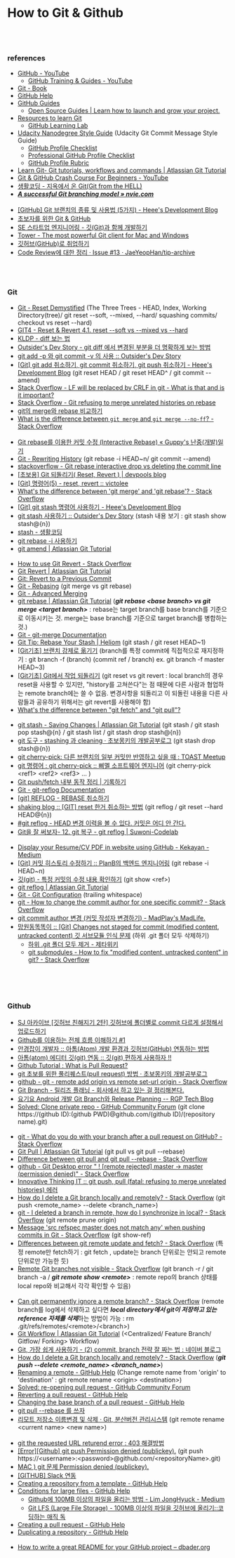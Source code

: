 How to Git & Github
==========


 <br/><br/>


### references
- [GitHub - YouTube](https://www.youtube.com/user/github/videos)
    - [GitHub Training & Guides - YouTube](https://www.youtube.com/user/GitHubGuides/videos)
- [Git - Book](https://git-scm.com/book/en/v2)
- [GitHub Help](https://help.github.com/en)
- [GitHub Guides](https://guides.github.com/)
    - [Open Source Guides | Learn how to launch and grow your project.](https://opensource.guide/)
- [Resources to learn Git](http://try.github.io/)
     - [GitHub Learning Lab](https://lab.github.com/)
- [Udacity Nanodegree Style Guide](https://udacity.github.io/git-styleguide/) (Udacity Git Commit Message Style Guide)
    - [GitHub Profile Checklist](https://docs.google.com/document/d/1a9AKnNyqfGgdQV5ohPCN5H9ntnEUhMptWMwVBWURCN0/pub?embedded=true)
    - [Professional GitHub Profile Checklist](https://docs.google.com/document/d/e/2PACX-1vSkShiwfp8DP79yO1wiGI2cyDqlzMugMdivXzMfr_6CVESvbLAVYeiZowV47VJMRQ_L4F4fdeQjo9qd/pub?embedded=true)
    - [GitHub Profile Rubric](https://docs.google.com/document/d/15B7SBSQ1iKqUjo1UpHHVtqonCzxZwqBaV2lC4mN5N1U/pub?embedded=true)
- [Learn Git- Git tutorials, workflows and commands | Atlassian Git Tutorial](https://www.atlassian.com/git)
- [Git & GitHub Crash Course For Beginners - YouTube](https://www.youtube.com/watch?v=SWYqp7iY_Tc)
- [생활코딩 - 지옥에서 온 Git(Git from the HELL)](https://www.youtube.com/playlist?list=PLuHgQVnccGMA8iwZwrGyNXCGy2LAAsTXk)
- [___A successful Git branching model » nvie.com___](https://nvie.com/posts/a-successful-git-branching-model/)  <br/><br/>
- [[GitHub] Git 브랜치의 종류 및 사용법 (5가지) - Heee's Development Blog](https://gmlwjd9405.github.io/2018/05/11/types-of-git-branch.html)
- [초보자를 위한 Git & GitHub](https://www.slideshare.net/jayjin0427/git-github-145104268?fbclid=IwAR0czFuOQALN6gybwm2CnKmf7nBApFeT07-Y-AUZ5In3prcW7_bTzUYZlC8)
- [SE 스타트업 엔지니어링 - 깃(Git)과 함께 개발하기](https://tech.10000lab.xyz/git/using-git-as-you-work.html)
- [Tower - The most powerful Git client for Mac and Windows](https://www.git-tower.com/windows)
- [깃허브(GitHub)로 취업하기](https://sujinlee.me/professional-github/)
- [Code Review에 대한 정리 · Issue #13 · JaeYeopHan/tip-archive](https://github.com/JaeYeopHan/tip-archive/issues/13)


 <br/><br/>


### Git 
- [Git - Reset Demystified](https://git-scm.com/book/en/v2/Git-Tools-Reset-Demystified) (The Three Trees - HEAD, Index, Working Directory(tree)/ git reset --soft, --mixed, --hard/ squashing commits/ checkout vs reset --hard) 
- [GIT4 - Reset & Revert 4.1. reset --soft vs --mixed vs --hard](https://www.youtube.com/watch?v=DZSZowycr2o&list=PLuHgQVnccGMAvTJlPGzizAkyqXfZ9IyY8&index=6)
- [KLDP - diff 보는 법](https://kldp.org/node/103533)
- [Outsider's Dev Story - git diff 에서 변경된 부분을 더 명확하게 보는 방법](https://blog.outsider.ne.kr/1011) 
- [git add -p 와 git commit -v 의 사용 :: Outsider's Dev Story](https://blog.outsider.ne.kr/1247)
- [[Git] git add 취소하기, git commit 취소하기, git push 취소하기 - Heee's Development Blog](https://gmlwjd9405.github.io/2018/05/25/git-add-cancle.html) (git reset HEAD <file> / git reset HEAD^ / git commit --amend)
- [Stack Overflow - LF will be replaced by CRLF in git - What is that and is it important?](https://stackoverflow.com/questions/5834014/lf-will-be-replaced-by-crlf-in-git-what-is-that-and-is-it-important)
- [Stack Overflow - Git refusing to merge unrelated histories on rebase](https://stackoverflow.com/questions/37937984/git-refusing-to-merge-unrelated-histories-on-rebase/37938036#37938036)
- [git의 merge와 rebase 비교하기](https://blog.outsider.ne.kr/666)
- [What is the difference between `git merge` and `git merge --no-ff`? - Stack Overflow](https://stackoverflow.com/questions/9069061/what-is-the-difference-between-git-merge-and-git-merge-no-ff)  <br/><br/>
- [Git rebase를 이용한 커밋 수정 (Interactive Rebase) « Guppy's 난중(개발)일기](https://wckhg89.github.io/archivers/rebase)
- [Git - Rewriting History](https://git-scm.com/book/en/v2/Git-Tools-Rewriting-History#_git_amend) (git rebase -i HEAD~n/ git commit --amend)
- [stackoverflow - Git rebase interactive drop vs deleting the commit line](https://stackoverflow.com/questions/35846154/git-rebase-interactive-drop-vs-deleting-the-commit-line)
- [[초보용] Git 되돌리기( Reset, Revert ) | devpools blog](http://www.devpools.kr/2017/02/05/%EC%B4%88%EB%B3%B4%EC%9A%A9-git-%EB%90%98%EB%8F%8C%EB%A6%AC%EA%B8%B0-reset-revert/)
- [[Git] 명령어(5) - reset, revert :: victolee](https://victorydntmd.tistory.com/79)
- [What's the difference between 'git merge' and 'git rebase'? - Stack Overflow](https://stackoverflow.com/questions/16666089/whats-the-difference-between-git-merge-and-git-rebase/16666418#16666418)
- [[Git] git stash 명령어 사용하기 - Heee's Development Blog](https://gmlwjd9405.github.io/2018/05/18/git-stash.html)
- [git stash 사용하기 :: Outsider's Dev Story](https://blog.outsider.ne.kr/788) (stash 내용 보기 : git stash show stash@{n})
- [stash - 생활코딩](https://opentutorials.org/course/2708/15332)
- [git rebase -i 사용하기](https://jupiny.com/2018/05/07/git-rebase-i-option/)
- [git amend | Atlassian Git Tutorial](https://ko.atlassian.com/git/tutorials/rewriting-history)  <br/><br/>
- [How to use Git Revert - Stack Overflow](https://stackoverflow.com/questions/19032296/how-to-use-git-revert)
- [Git Revert | Atlassian Git Tutorial](https://www.atlassian.com/git/tutorials/undoing-changes/git-revert)
- [Git: Revert to a Previous Commit](https://stackabuse.com/git-revert-to-a-previous-commit/)
- [Git - Rebasing](https://git-scm.com/book/en/v2/Git-Branching-Rebasing) (git merge vs git rebase)
- [Git - Advanced Merging](https://git-scm.com/book/en/v2/Git-Tools-Advanced-Merging#_reverse_commit)
- [git rebase | Atlassian Git Tutorial](https://www.atlassian.com/git/tutorials/rewriting-history/git-rebase) (___git rebase \<base branch\> vs git merge \<target branch\>___ : rebase는 target branch를 base branch를 기준으로 이동시키는 것. merge는 base branch를 기준으로 target branch를 병합하는 것.)
- [Git - git-merge Documentation](https://git-scm.com/docs/git-merge)
- [Git Tip: Rebase Your Stash | Heliom](http://heliom.ca/blog/posts/git-tip-rebase-your-stash) (git stash / git reset HEAD~1)
- [[Git기초] 브랜치 강제로 옮기기](https://cornswrold.tistory.com/251) (branch를 특정 commit에 직접적으로 재지정하기 : git branch -f (branch) (commit ref / branch) ex. git branch -f master HEAD~3)
- [[Git기초] Git에서 작업 되돌리기](https://cornswrold.tistory.com/252) (git reset vs git revert : local branch의 경우 reset을 사용할 수 있지만, "history를 고쳐쓴다"는 점 때문에 다른 사람과 협업하는 remote branch에는 쓸 수 없음. 변경사항을 되돌리고 이 되돌린 내용을 다른 사람들과 공유하기 위해서는 git revert를 사용해야 함)
- [What's the difference between "git fetch" and "git pull"?](https://www.git-tower.com/learn/git/faq/difference-between-git-fetch-git-pull)  <br/><br/>
- [git stash - Saving Changes | Atlassian Git Tutorial](https://www.atlassian.com/git/tutorials/saving-changes/git-stash) (git stash / git stash pop stash@{n} / git stash list / git stash drop stash@{n})
- [git 도구 - stashing 과 cleaning · 초보몽키의 개발공부로그](https://wayhome25.github.io/git/2017/05/16/git-07-stashing-cleaning/) (git stash drop stash@{n})
- [git cherry-pick: 다른 브랜치의 일부 커밋만 반영하고 싶을 때 : TOAST Meetup](https://meetup.toast.com/posts/45)
- [git 명령어 : git cherry-pick :: 삐멜 소프트웨어 엔지니어](https://imasoftwareengineer.tistory.com/7) (git cherry-pick \<ref1\> \<ref2\> \<ref3\> ... )
- [Git push/fetch 내부 동작 정리 | 기록하기](https://hongsii.github.io/2018/11/08/git-push-fetch/)
- [Git - git-reflog Documentation](https://git-scm.com/docs/git-reflog)
- [[git] REFLOG - REBASE 취소하기](https://americanopeople.tistory.com/206)
- [shaking blog :: [GIT] reset 한거 취소하는 방법](https://88240.tistory.com/284) (git reflog / git reset --hard HEAD@{n})
- [#git reflog - HEAD 변경 이력을 볼 수 있다. 커밋은 어디 안 간다.](http://ohyecloudy.com/pnotes/archives/1994/)
- [Git을 잘 써보자- 12. git 복구 - git reflog | Suwoni-Codelab](https://suwoni-codelab.com/git/2018/04/07/Git-reflog/)  <br/><br/>
- [Display your Resume/CV PDF in website using GitHub - Kekayan - Medium](https://medium.com/@kekayan/display-your-resume-cv-pdf-in-website-using-github-73a088ac961d)
- [[Git] 커밋 히스토리 수정하기 :: PlanB의 백엔드 엔지니어링](https://planbs.tistory.com/entry/Git-%EC%BB%A4%EB%B0%8B-%ED%9E%88%EC%8A%A4%ED%86%A0%EB%A6%AC-%EC%88%98%EC%A0%95%ED%95%98%EA%B8%B0) (git rebase -i HEAD~n)
- [깃(git) - 특정 커밋의 수정 내용 확인하기](https://awesometic.tistory.com/179) (git show \<ref\>)
- [git reflog | Atlassian Git Tutorial](https://www.atlassian.com/git/tutorials/rewriting-history/git-reflog)
- [Git - Git Configuration](https://git-scm.com/book/en/v2/Customizing-Git-Git-Configuration) (trailing whitespace)
- [git - How to change the commit author for one specific commit? - Stack Overflow](https://stackoverflow.com/questions/3042437/how-to-change-the-commit-author-for-one-specific-commit)
- [git commit author 변경 (커밋 작성자 변경하기) - MadPlay's MadLife.](https://madplay.github.io/post/change-git-author-name)
- [망원동똑똑이 :: [Git] Changes not staged for commit (modified content, untracked content) 깃 서브모듈 인식 문제](https://secjong.tistory.com/2) (하위 .git 폴더 모두 삭제하기)
    - [하위 .git 폴더 모두 제거 - 제타위키](https://zetawiki.com/wiki/%ED%95%98%EC%9C%84_.git_%ED%8F%B4%EB%8D%94_%EB%AA%A8%EB%91%90_%EC%A0%9C%EA%B1%B0)
    - [git submodules - How to fix "modified content, untracked content" in git? - Stack Overflow](https://stackoverflow.com/questions/50167969/how-to-fix-modified-content-untracked-content-in-git/52722775)  <br/><br/>


 <br/><br/>
  

### Github
- [SJ 아카이브 [깃허브 친해지기 2탄] 깃허브에 폴더별로 commit 다르게 설정해서 업로드하기](https://sojungarchive0414.blogspot.com/2018/03/2-commit.html)
- [Github를 이용하는 전체 흐름 이해하기 #1](https://blog.outsider.ne.kr/865)
- [안경잡이 개발자 :: 아톰(Atom) 개발 환경과 깃허브(GitHub) 연동하는 방법](https://ndb796.tistory.com/51)
- [아톰(atom) 에디터 깃(git) 연동 :: 깃(git) 편하게 사용하자 !!](http://blog.naver.com/PostView.nhn?blogId=wlgh325&logNo=221443819508&categoryNo=46&parentCategoryNo=0&viewDate=&currentPage=1&postListTopCurrentPage=1&from=search) 
- [Github Tutorial : What is Pull Request?](https://www.youtube.com/watch?v=e3bjQX9jIBk)
- [git 초보를 위한 풀리퀘스트(pull request) 방법 · 초보몽키의 개발공부로그](https://wayhome25.github.io/git/2017/07/08/git-first-pull-request-story/)
- [github - git - remote add origin vs remote set-url origin - Stack Overflow](https://stackoverflow.com/questions/42830557/git-remote-add-origin-vs-remote-set-url-origin/42830632)
- [Git Branch - 릴리즈 플래닝 - 회사에서 하고 있는 걸 정리해본다.](https://thdev.tech/android/git/2018/01/21/Git-Branch/)
- [요기요 Android 개발 Git Branch와 Release Planning -- RGP Tech Blog](https://rgpkorea.github.io/posts/ygy-android-release-planning/)
- [Solved: Clone private repo - GitHub Community Forum](https://github.community/t5/How-to-use-Git-and-GitHub/Clone-private-repo/td-p/12616) (git clone https://(github ID):(github PWD)@github.com/(github ID)/(repository name).git) <br/><br/>
- [git - What do you do with your branch after a pull request on GitHub? - Stack Overflow](https://stackoverflow.com/questions/7904038/what-do-you-do-with-your-branch-after-a-pull-request-on-github)
- [Git Pull | Atlassian Git Tutorial](https://www.atlassian.com/git/tutorials/syncing/git-pull) (git pull vs git pull --rebase)
- [Difference between git pull and git pull --rebase - Stack Overflow](https://stackoverflow.com/questions/18930527/difference-between-git-pull-and-git-pull-rebase)
- [github - Git Desktop error " ! [remote rejected] master -> master (permission denied)" - Stack Overflow](https://stackoverflow.com/questions/51976794/git-desktop-error-remote-rejected-master-master-permission-denied)
- [Innovative Thinking IT :: git push, pull (fatal: refusing to merge unrelated histories) 에러](https://jobc.tistory.com/177)
- [How do I delete a Git branch locally and remotely? - Stack Overflow](https://stackoverflow.com/questions/2003505/how-do-i-delete-a-git-branch-locally-and-remotely) (git push <remote_name> --delete <branch_name>)
- [git - I deleted a branch in remote, how do I synchronize in local? - Stack Overflow](https://stackoverflow.com/questions/46156118/i-deleted-a-branch-in-remote-how-do-i-synchronize-in-local) (git remote prune origin)
- [Message 'src refspec master does not match any' when pushing commits in Git - Stack Overflow](https://stackoverflow.com/questions/4181861/message-src-refspec-master-does-not-match-any-when-pushing-commits-in-git) (git show-ref)
- [Differences between git remote update and fetch? - Stack Overflow](https://stackoverflow.com/questions/1856499/differences-between-git-remote-update-and-fetch) (특정 remote만 fetch하기 : git fetch <remote> <remote branch>, update는 branch 단위로는 안되고 remote 단위로만 가능한 듯)
- [Remote Git branches not visible - Stack Overflow](https://stackoverflow.com/questions/41406903/remote-git-branches-not-visible) (git branch -r / git branch -a / ___git remote show \<remote\>___ : remote repo의 branch 상태를 local repo와 비교해서 각각 확인할 수 있음) <br/><br/>
- [Can git permanently ignore a remote branch? - Stack Overflow](https://stackoverflow.com/questions/16842426/can-git-permanently-ignore-a-remote-branch) (remote branch를 log에서 삭제하고 싶다면 ***local directory에서 git이 저장하고 있는 reference 자체를 삭제***하는 방법이 가능 : rm .git/refs/remotes/\<remote\>/\<branch\>)
- [Git Workflow | Atlassian Git Tutorial](https://www.atlassian.com/git/tutorials/comparing-workflows) (<Centralized/ Feature Branch/ Gitflow/ Forking> Workflow)
- [Git, 가장 쉽게 사용하기 - (2) commit, branch 전략 잘 짜는 법 : 네이버 블로그](http://blog.naver.com/PostView.nhn?blogId=tmondev&logNo=220763012361&redirect=Dlog)
- [How do I delete a Git branch locally and remotely? - Stack Overflow](https://stackoverflow.com/questions/2003505/how-do-i-delete-a-git-branch-locally-and-remotely) (___git push --delete <remote_name> <branch_name>___)
- [Renaming a remote - GitHub Help](https://help.github.com/en/articles/renaming-a-remote) (Change remote name from 'origin' to 'destination' : git remote rename \<origin> \<destination>)
- [Solved: re-opening pull request - GitHub Community Forum](https://github.community/t5/How-to-use-Git-and-GitHub/re-opening-pull-request/td-p/12154)
- [Reverting a pull request - GitHub Help](https://help.github.com/en/articles/reverting-a-pull-request)
- [Changing the base branch of a pull request - GitHub Help](https://help.github.com/en/articles/changing-the-base-branch-of-a-pull-request)
- [git pull --rebase 를 쓰자](https://jusths.tistory.com/60)
- [리모트 저장소 이름변경 및 삭제 · Git, 분산버전 관리시스템](https://mylko72.gitbooks.io/git/content/remote/remove.html) (git remote rename \<current name\> \<new name\>)  <br/><br/>
- [git the requested URL returend error : 403 해결방법](https://cheonjoosung.github.io/git/2017/07/10/it_git_permissionerror.html)
- [[Error][Github] git push Permission denied (publickey).](https://withhamit.tistory.com/177) (git push https://\<username\>:\<password\>@github.com/\<repositoryName\>.git)
- [MAC ) git 문제 Permission denied (publickey).](https://zeddios.tistory.com/120)
- [[GITHUB] Slack 연동](https://withhamit.tistory.com/72?category=779255)
- [Creating a repository from a template - GitHub Help](https://help.github.com/en/github/creating-cloning-and-archiving-repositories/creating-a-repository-from-a-template)
- [Conditions for large files - GitHub Help](https://help.github.com/en/github/managing-large-files/conditions-for-large-files)
    - [Github에 100MB 이상의 파일을 올리는 방법 - Lim JongHyuck - Medium](https://medium.com/@stargt/github%EC%97%90-100mb-%EC%9D%B4%EC%83%81%EC%9D%98-%ED%8C%8C%EC%9D%BC%EC%9D%84-%EC%98%AC%EB%A6%AC%EB%8A%94-%EB%B0%A9%EB%B2%95-9d9e6e3b94ef)
    - [Git LFS (Large File Storage) - 100MB 이상의 파일을 깃허브에 올리기::코딩하는 매직 독](https://dobby-the-house-elf.tistory.com/75)
- [Creating a pull request - GitHub Help](https://help.github.com/en/articles/creating-a-pull-request)
- [Duplicating a repository - GitHub Help](https://help.github.com/en/github/creating-cloning-and-archiving-repositories/duplicating-a-repository)  <br/><br/>
- [How to write a great README for your GitHub project – dbader.org](https://dbader.org/blog/write-a-great-readme-for-your-github-project)


 <br/><br/>


